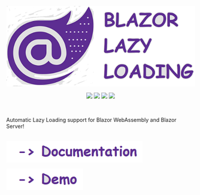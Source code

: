 <p align="center">
  <a href="https://github.com/isc30/blazor-lazy-loading">
    <img src="docs/img/logo.png?raw=true" />
  </a>
</p>
<p align="center">
    <a href="https://github.com/isc30/blazor-lazy-loading"><img src="https://img.shields.io/github/workflow/status/isc30/blazor-lazy-loading/[trigger]%20new%20release/master?logo=github" /></a>
    <a href="https://www.nuget.org/packages?q=BlazorLazyLoading&prerel=false"><img src="https://img.shields.io/nuget/v/BlazorLazyLoading.Components?color=brightgreen&label=stable&logo=nuget" /></a>
    <a href="https://www.nuget.org/packages?q=BlazorLazyLoading&prerel=false"><img src="https://img.shields.io/nuget/dt/BlazorLazyLoading.Components?color=brightgreen&label=downloads&logo=nuget" /></a>
    <a href="https://www.nuget.org/packages?q=BlazorLazyLoading&prerel=true"><img src="https://img.shields.io/nuget/vpre/BlazorLazyLoading.Components?color=yellow&label=dev&logo=nuget" /></a>
</p>
<br/>

Automatic Lazy Loading support for Blazor WebAssembly and Blazor Server!<br/><br/>

[![Documentation / Wiki](docs/img/documentation.png?raw=true)](https://github.com/isc30/blazor-lazy-loading/wiki)

[![Demo](docs/img/demo.png?raw=true)](https://isc30.github.io/blazor-lazy-loading/)
